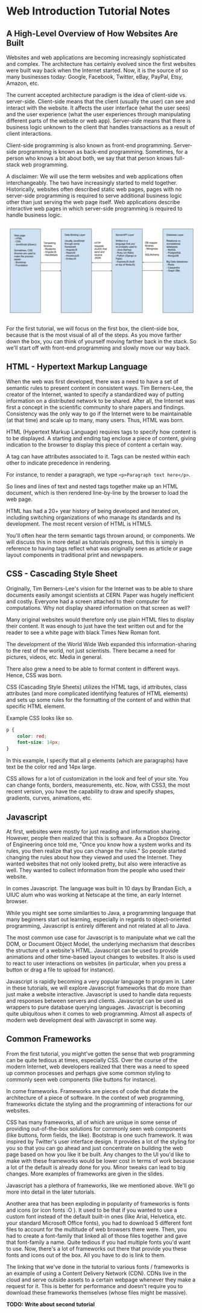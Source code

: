 # Web Introduction Tutorial Notes

## A High-Level Overview of How Websites Are Built

Websites and web applications are becoming increasingly sophisticated and complex. The architecture has certainly evolved since the first websites were built way back when the Internet started. Now, it is the source of so many businesses today: Google, Facebook, Twitter, eBay, PayPal, Etsy, Amazon, etc.

The current accepted architecture paradigm is the idea of client-side vs. server-side. Client-side means that the client (usually the user) can see and interact with the website. It affects the user interface (what the user sees) and the user experience (what the user experiences through manipulating different parts of the website or web app). Server-side means that there is business logic unknown to the client that handles transactions as a result of client interactions.

Client-side programming is also known as front-end programming. Server-side programming is known as back-end programming. Sometimes, for a person who knows a bit about both, we say that that person knows full-stack web programming.

A disclaimer: We will use the term websites and web applications often interchangeably. The two have increasingly started to meld together. Historically, websites often described static web pages, pages with no server-side programming is required to serve additional business logic other than just serving the web page itself. Web applications describe interactive web pages in which server-side programming is required to handle business logic.

![box drawing with different parts](web-stack.jpg)

For the first tutorial, we will focus on the first box, the client-side box, because that is the most visual of all of the steps. As you move farther down the box, you can think of yourself moving farther back in the stack. So we'll start off with front-end programming and slowly move our way back.

## HTML - Hypertext Markup Language

When the web was first developed, there was a need to have a set of semantic rules to present content in consistent ways. Tim Berners-Lee, the creator of the Internet, wanted to specify a standardized way of putting information on a distributed network to be shared. After all, the Internet was first a concept in the scientific community to share papers and findings. Consistency was the only way to go if the Internet were to be maintainable (at that time) and scale up to many, many users. Thus, HTML was born.

HTML (Hypertext Markup Language) requires tags to specify how content is to be displayed. A starting and ending tag enclose a piece of content, giving indication to the browser to display this piece of content a certain way.

A tag can have attributes associated to it. Tags can be nested within each other to indicate precedence in rendering.

For instance, to render a paragraph, we type `<p>Paragraph text here</p>`.

So lines and lines of text and nested tags together make up an HTML document, which is then rendered line-by-line by the browser to load the web page.

HTML has had a 20+ year history of being developed and iterated on, including switching organizations of who manage its standards and its development. The most recent version of HTML is HTML5.

You'll often hear the term semantic tags thrown around, or components. We will discuss this in more detail as tutorials progress, but this is simply in reference to having tags reflect what was originally seen as article or page layout components in traditional print and newspapers.

## CSS - Cascading Style Sheet

Originally, Tim Berners-Lee's vision for the Internet was to be able to share documents easily amongst scientists at CERN. Paper was hugely inefficient and costly. Everyone had a screen attached to their computer for computations. Why not display shared information on that screen as well?

Many original websites would therefore only use plain HTML files to display their content. It was enough to just have the text written out and for the reader to see a white page with black Times New Roman font.

The development of the World Wide Web expanded this information-sharing to the rest of the world, not just scientists. There became a need for pictures, videos, etc. Media in general.

There also grew a need to be able to format content in different ways. Hence, CSS was born.

CSS (Cascading Style Sheets) utilizes the HTML tags, id attributes, class attributes (and more complicated identifying features of HTML elements) and sets up some rules for the formatting of the content of and within that specific HTML element.

Example CSS looks like so.

```css
p {
    color: red;
    font-size: 14px;
}
```

In this example, I specify that all p elements (which are paragraphs) have text be the color red and 14px large.

CSS allows for a lot of customization in the look and feel of your site. You can change fonts, borders, measurements, etc. Now, with CSS3, the most recent version, you have the capability to draw and specify shapes, gradients, curves, animations, etc.

## Javascript

At first, websites were mostly for just reading and information sharing. However, people then realized that this is software. As a Dropbox Director of Engineering once told me, "Once you know how a system works and its rules, you then realize that you can change the rules." So people started changing the rules about how they viewed and used the Internet. They wanted websites that not only looked pretty, but also were interactive as well. They wanted to collect information from the people who used their website.

In comes Javascript. The language was built in 10 days by Brandan Eich, a UIUC alum who was working at Netscape at the time, an early Internet browser.

While you might see some similarities to Java, a programming language that many beginners start out learning, especially in regards to object-oriented programming, Javascript is entirely different and not related at all to Java.

The most common use case for Javascript is to manipulate what we call the DOM, or Document Object Model, the underlying mechanism that describes the structure of a website's HTML. Javascript can be used to provide animations and other time-based layout changes to websites. It also is used to react to user interactions on websites (in particular, when you press a button or drag a file to upload for instance).

Javascript is rapidly becoming a very popular language to program in. Later in these tutorials, we will explore Javascript frameworks that do more than just make a website interactive. Javascript is used to handle data requests and responses between servers and clients. Javascript can be used as wrappers to pure database querying languages. Javascript is becoming quite ubiquitous when it comes to web programming. Almost all aspects of modern web development deal with Javascript in some way.

## Common Frameworks

From the first tutorial, you might've gotten the sense that web programming can be quite tedious at times, especially CSS. Over the course of the modern Internet, web developers realized that there was a need to speed up common processes and perhaps give some common styling to commonly seen web components (like buttons for instance).

In come frameworks. Frameworks are pieces of code that dictate the architecture of a piece of software. In the context of web programming, frameworks dictate the styling and the programming of interactions for our websites.

CSS has many frameworks, all of which are unique in some sense of providing out-of-the-box solutions for commonly seen web components (like buttons, form fields, the like). Bootstrap is one such framework. It was inspired by Twitter's user interface design. It provides a lot of the styling for you so that you can go ahead and just concentrate on building the web page based on how you like it be built. Any changes to the UI you'd like to make with these frameworks would be lower cost in terms of work because a lot of the default is already done for you. Minor tweaks can lead to big changes. More examples of frameworks are given in the slides.

Javascript has a plethora of frameworks, like we mentioned above. We'll go more into detail in the later tutorials.

Another area that has been exploding in popularity of frameworks is fonts and icons (or icon fonts :O ). It used to be that if you wanted to use a custom font instead of the default built-in ones (like Arial, Helvetica, etc. your standard Microsoft Office fonts), you had to download 5 different font files to account for the multitude of web browsers there were. Then, you had to create a font-family that linked all of those files together and gave that font-family a name. Quite tedious if you had multiple fonts you'd want to use. Now, there's a lot of frameworks out there that provide you these fonts and icons out of the box. All you have to do is link to them.

The linking that we've done in the tutorial to various fonts / frameworks is an example of using a Content Delivery Network (CDN). CDNs live in the cloud and serve outside assets to a certain webpage whenever they make a request for it. This is better for performance and doesn't require you to download these frameworks themselves (whose files might be massive).

**TODO: Write about second tutorial**
